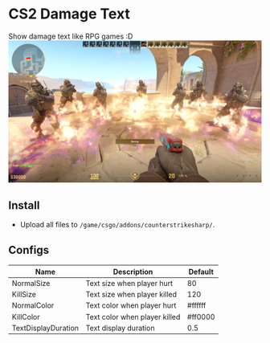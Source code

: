 # CS2 Damage Text
Show damage text like RPG games :D
![screenshot](./screenshot.jpg)

## Install
- Upload all files to `/game/csgo/addons/counterstrikesharp/`.

## Configs
|Name|Description|Default|
|---|---|---|
|NormalSize|Text size when player hurt|80|
|KillSize|Text size when player killed|120|
|NormalColor|Text color when player hurt|#ffffff|
|KillColor|Text color when player killed|#ff0000|
|TextDisplayDuration|Text display duration|0.5|
